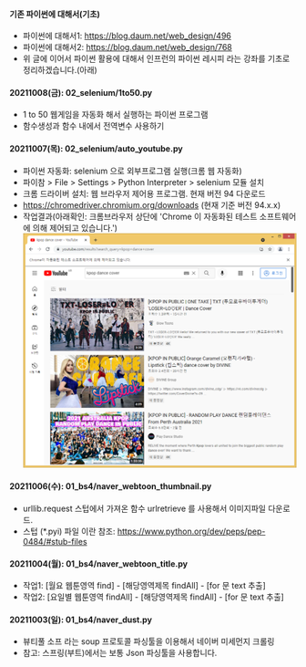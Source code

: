 #### 기존 파이썬에 대해서(기초) 
- 파이썬에 대해서1: https://blog.daum.net/web_design/496
- 파이썬에 대해서2: https://blog.daum.net/web_design/768
- 위 글에 이어서 파이썬 활용에 대해서 인프런의 파이썬 레시피 라는 강좌를 기초로 정리하겠습니다.(아래)

#### 20211008(금): 02_selenium/1to50.py
- 1 to 50 웹게임을 자동화 해서 실행하는 파이썬 프로그램
- 함수생성과 함수 내에서 전역변수 사용하기

#### 20211007(목): 02_selenium/auto_youtube.py
- 파이썬 자동화: selenium 으로 외부프로그램 실행(크롬 웹 자동화)
- 파이참 > File > Settings > Python Interpreter > selenium 모듈 설치
- 크롬 드라이버 설치: 웹 브라우저 제어용 프로그램. 현재 버전 94 다운로드
- https://chromedriver.chromium.org/downloads (현재 기준 버전 94.x.x)
- 작업결과(아래확인: 크롬브라우저 상단에 'Chrome 이 자동화된 테스트 소프트웨어에 의해 제어되고 있습니다.')
  ![ex_screenshot](./README/img.png)

#### 20211006(수): 01_bs4/naver_webtoon_thumbnail.py
- urllib.request 스텁에서 가져온 함수 urlretrieve 를 사용해서 이미지파일 다운로드.
- 스텁 (*.pyi) 파일 이란 참조: https://www.python.org/dev/peps/pep-0484/#stub-files

#### 20211004(월): 01_bs4/naver_webtoon_title.py
- 작업1: [월요 웹툰영역 find] - [해당영역제목 findAll] - [for 문 text 추출]
- 작업2: [요일별 웹툰영역 findAll] - [해당영역제목 findAll] - [for 문 text 추출]

#### 20211003(일): 01_bs4/naver_dust.py
- 뷰티풀 소프 라는 soup 프로토콜 파싱툴을 이용해서 네이버 미세먼지 크롤링
- 참고: 스프링(부트)에서는 보통 Json 파싱툴을 사용합니다.